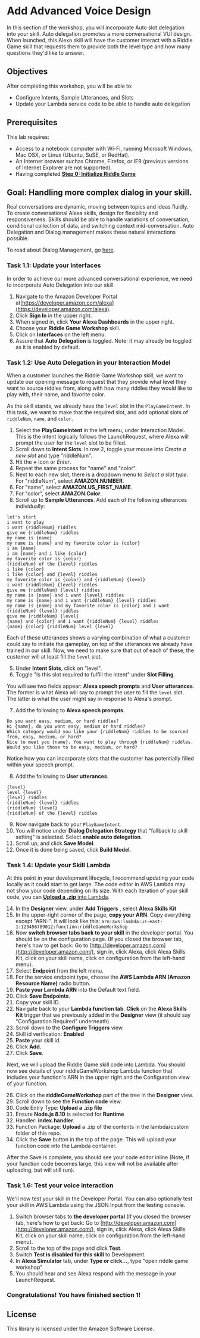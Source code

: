 # Add Advanced Voice Design

In this section of the workshop, you will incorporate Auto slot delegation into your skill. Auto delegation promotes a more conversational VUI design. When launched, this Alexa skill will have the customer interact with a Riddle Game skill that requests them to provide both the level type and how many questions they'd like to answer.

## Objectives

After completing this workshop, you will be able to:

- Configure Intents, Sample Utterances, and Slots
- Update your Lambda service code to be able to handle auto delegation

## Prerequisites

This lab requires:

- Access to a notebook computer with Wi-Fi, running Microsoft Windows, Mac OSX, or Linux (Ubuntu, SuSE, or RedHat).
- An Internet browser suchas Chrome, Firefox, or IE9 (previous versions of Internet Explorer are not supported).
- Having completed **[Step 0: Initialize Riddle Game](https://github.com/CamiWilliams/LevelUpRiddles-Workshop/tree/master/Step%200%20-%20Initialize%20Riddle%20Game)**

## Goal: Handling more complex dialog in your skill.
Real conversations are dynamic, moving between topics and ideas fluidly. To create conversational Alexa skills, design for flexibility and responsiveness. Skills should be able to handle variations of conversation, conditional collection of data, and switching context mid-conversation. Auto Delegation and Dialog management makes these natural interactions possible.

To read about Dialog Management, go [here](https://build.amazonalexadev.com/alexa-skill-dialog-management-guide-ww.html).

### Task 1.1: Update your Interfaces
In order to achieve our more advanced conversational experience, we need to incorporate Auto Delegation into our skill.

1. Navigate to the Amazon Developer Portal at[https://developer.amazon.com/alexa](https://developer.amazon.com/alexa).
2. Click **Sign In** in the upper right.
3. When signed in, click **Your Alexa Dashboards** in the upper right.
4. Choose your **Riddle Game Workshop** skill.
5. Click on **Interfaces** on the left menu.
6. Assure that **Auto Delegation** is toggled. Note: it may already be toggled as it is enabled by default.

### Task 1.2: Use Auto Delegation in your Interaction Model
When a customer launches the Riddle Game Workshop skill, we want to update our opening message to request that they provide what level they want to source riddles from, along with how many riddles they would like to play with, their name, and favorite color.

As the skill stands, we already have the `level` slot in the `PlayGameIntent`. In this task, we want to make that the required slot, and add optional slots of `riddleNum`, `name`, and `color`.

1. Select the **PlayGameIntent** in the left menu, under Interaction Model. This is the intent logically follows the LaunchRequest, where Alexa will prompt the user for the `level` slot to be filled.
2. Scroll down to **Intent Slots**. In row 2, toggle your mouse into _Create a new slot_ and type "riddleNum".
3. Hit the **+** icon or _Enter_.
4. Repeat the same process for "name" and "color".
5. Next to each new slot, there is a dropdown menu to _Select a slot type_. For "riddleNum", select **AMAZON.NUMBER**.
3. For "name", select **AMAZON.US_FIRST_NAME**.
4. For "color", select **AMAZON.Color**.
5. Scroll up to **Sample Utterances**. Add each of the following utterances individually:

```
let's start
i want to play
i want {riddleNum} riddles
give me {riddleNum} riddles
my name is {name}
my name is {name} and my favorite color is {color}
i am {name}
i am {name} and i like {color}
my favorite color is {color}
{riddleNum} of the {level} riddles
i like {color}
i like {color} and {level} riddles
my favorite color is {color} and {riddleNum} {level}
i want {riddleNum} {level} riddles
give me {riddleNum} {level} riddles
my name is {name} and i want {level} riddles
my name is {name} and i want {riddleNum} {level} riddles
my name is {name} and my favorite color is {color} and i want {riddleNum} {level} riddles
give me {riddleNum} {level}
{name} and {color} and i want {riddleNum} {level} riddles
{name} {color} {riddleNum} level {level}
```
Each of these utterances shows a varying combination of what a customer could say to initiate the gameplay, on top of the utterances we already have trained in our skill. Now, we need to make sure that out of each of these, the customer will at least fill the `level` slot.

5. Under **Intent Slots**, click on "level".
6. Toggle "Is this slot required to fulfill the intent" under **Slot Filling**.

You will see two fields appear: **Alexa speech prompts** and **User utterances**. The former is what Alexa will say to prompt the user to fill the `level` slot. The latter is what the user might say in response to Alexa's prompt.

7. Add the following to **Alexa speech prompts**.

```
Do you want easy, medium, or hard riddles?
Hi {name}, do you want easy, medium or hard riddles?
Which category would you like your {riddleNum} riddles to be sourced from, easy, medium, or hard?
Nice to meet you {name}. You want to play through {riddleNum} riddles. Would you like those to be easy, medium, or hard?
```
Notice how you can incorporate slots that the customer has potentially filled within your speech prompt.

8. Add the following to **User utterances**.

```
{level}
level {level}
{level} riddles
{riddleNum} {level} riddles
{riddleNum} {level}
{riddleNum} of the {level} riddles
```
9. Now navigate back to your `PlayGameIntent`.
10. You will notice under **Dialog Delegation Strategy** that "fallback to skill setting" is selected. Select **enable auto delegation**.
11. Scroll up, and click **Save Model**.
12. Once it is done being saved, click **Build Model**.

### Task 1.4: Update your Skill Lambda

At this point in your development lifecycle, I recommend updating your code locally as it could start to get large. The code editor in AWS Lambda may not show your code depending on its size. With each iteration of your skill code, you can [**Upload a .zip** into Lambda]().

14. In the **Designer** view, under **Add Triggers** , select **Alexa Skills Kit**
15. In the upper-right corner of the page, **copy your ARN**. Copy everything except &quot;ARN-&quot;. It will look like this:
`arn:aws:lambda:us-east-1:123456789012:function:riddleGameWorkshop`
16. Now **switch browser tabs back to your skill** in the developer portal. You should be on the configuration page. (If you closed the browser tab, here&#39;s how to get back: Go to  [http://developer.amazon.com](http://developer.amazon.com/), sign in, click Alexa, click Alexa Skills Kit, click on your skill name, click on configuration from the left-hand menu).
17. Select **Endpoint** from the left menu.
18. For the service endpoint type, choose the **AWS Lambda ARN (Amazon Resource Name)** radio button.
19. **Paste your Lambda ARN** into the Default text field.
20. Click **Save Endpoints**.
21. Copy your skill ID.
22. Navigate back to your **Lambda function tab**. **Click** on the **Alexa Skills Kit** trigger that we previously added in the **Designer** view (it should say &quot;Configuration Required&quot; underneath).
23. Scroll down to the **Configure Triggers** view.
24. Skill id verification: **Enabled**
25. **Paste** your skill id.
26. Click **Add.**
27. Click **Save**.

Next, we will upload the Riddle Game skill code into Lambda. You should now see details of your riddleGameWorkshop Lambda function that includes your function&#39;s ARN in the upper right and the Configuration view of your function.

28. Click on the **riddleGameWorkshop** part of the tree in the **Designer** view.
29. Scroll down to see the **Function code** view.
30. Code Entry Type: **Upload a .zip file**
31. Ensure **Node.js 8.10** is selected for **Runtime**
32. Handler: **index.handler**.
33. Function Package: **Upload** a .zip of the contents in the lambda/custom folder of this repo.
34. Click the **Save** button in the top of the page. This will upload your function code into the Lambda container.

After the Save is complete, you should see your code editor inline (Note, if your function code becomes large, this view will not be available after uploading, but will still run). 

### Task 1.6: Test your voice interaction

We&#39;ll now test your skill in the Developer Portal. You can also optionally test your skill in AWS Lambda using the JSON Input from the testing console.

1. Switch browser tabs to **the developer portal** (If you closed the browser tab, here&#39;s how to get back: Go to  [http://developer.amazon.com](http://developer.amazon.com/), sign in, click Alexa, click Alexa Skills Kit, click on your skill name, click on configuration from the left-hand menu).
2. Scroll to the top of the page and click **Test**.
3. Switch **Test is disabled for this skill** to Development.
4. In **Alexa Simulator** tab, under **Type or click…**, type &quot;open riddle game workshop&quot;
5. You should hear and see Alexa respond with the message in your LaunchRequest.



### Congratulations! You have finished section 1!


## License

This library is licensed under the Amazon Software License.
